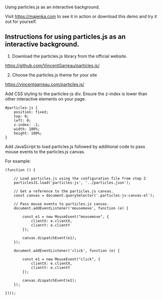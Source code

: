 Using particles.js as an interactive background.

Visit https://majenka.com to see it in action or download this demo and try it out for yourself.

Instructions for using particles.js as an interactive background.
-----------------------------------------------------------------

1) Download the particles.js library from the official website.

https://github.com/VincentGarreau/particles.js/

2) Choose the particles.js theme for your site

https://vincentgarreau.com/particles.js/

Add CSS styling to the particles-js div. Ensure the z-index is lower than other interactive elements on your page.

	#particles-js {
		position: fixed;
		top: 0;
		left: 0;
		z-index: -1;
		width: 100%;
		height: 100%;
	}


Add JavaScript to load particles.js followed by additional code to pass mouse events to the particles.js canvas.

For example:

	(function () {
	
	    // Load particles.js using the configuration file from step 2
	    particlesJS.load('particles-js', '../particles.json');
	
	    // Get a reference to the particles.js canvas.
	    const canvas = document.querySelector('.particles-js-canvas-el');
	
	    // Pass mouse events to particles.js canvas.
	    document.addEventListener('mousemove', function (e) {
	
	        const e1 = new MouseEvent("mousemove", {
	            clientX: e.clientX,
	            clientY: e.clientY
	        });
	
	        canvas.dispatchEvent(e1);        
	    });
	
	    document.addEventListener('click', function (e) {
	
	        const e1 = new MouseEvent("click", {
	            clientX: e.clientX,
	            clientY: e.clientY
	        });
	
	        canvas.dispatchEvent(e1);
	    });
		
	})();
